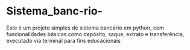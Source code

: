 # Sistema_banc-rio-
Este é um projeto simples de sistema bancário em python, com funcionalidades básicas como depósito, saque, extrato e transferência, executado via terminal para fins educacionais
